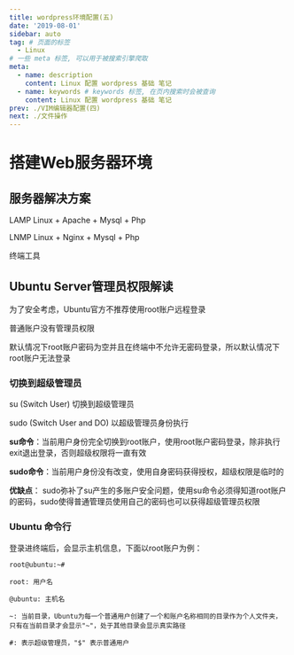 ```yaml
---
title: wordpress环境配置(五)
date: '2019-08-01'
sidebar: auto
tag: # 页面的标签 
  - Linux
# 一些 meta 标签, 可以用于被搜索引擎爬取
meta:
  - name: description
    content: Linux 配置 wordpress 基础 笔记 
  - name: keywords # keywords 标签, 在页内搜索时会被查询
    content: Linux 配置 wordpress 基础 笔记 
prev: ./VIM编辑器配置(四)
next: ./文件操作
---
```


# 搭建Web服务器环境

## 服务器解决方案
LAMP Linux + Apache + Mysql + Php

LNMP Linux + Nginx + Mysql + Php

终端工具

## Ubuntu Server管理员权限解读
为了安全考虑，Ubuntu官方不推荐使用root账户远程登录

普通账户没有管理员权限

默认情况下root账户密码为空并且在终端中不允许无密码登录，所以默认情况下root账户无法登录

### 切换到超级管理员  
su (Switch User) 切换到超级管理员

sudo (Switch User and DO) 以超级管理员身份执行

**su命令**：当前用户身份完全切换到root账户，使用root账户密码登录，除非执行exit退出登录，否则超级权限将一直有效

**sudo命令**：当前用户身份没有改变，使用自身密码获得授权，超级权限是临时的

**优缺点**： sudo弥补了su产生的多账户安全问题，使用su命令必须得知道root账户的密码，sudo使得普通管理员使用自己的密码也可以获得超级管理员权限

### Ubuntu 命令行
登录进终端后，会显示主机信息，下面以root账户为例：
```
root@ubuntu:~#

root: 用户名

@ubuntu: 主机名

~: 当前目录，Ubuntu为每一个普通用户创建了一个和账户名称相同的目录作为个人文件夹，只有在当前目录才会显示"~"，处于其他目录会显示真实路径

#: 表示超级管理员，"$" 表示普通用户

```


